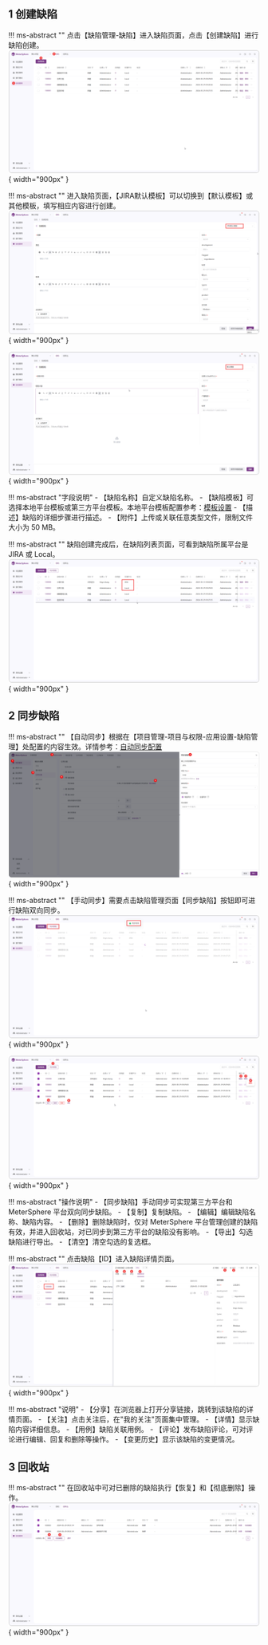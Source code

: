 

## 1 创建缺陷
!!! ms-abstract ""
    点击【缺陷管理-缺陷】进入缺陷页面，点击【创建缺陷】进行缺陷创建。
![!缺陷创建](../../img/defect_management/缺陷创建.png){ width="900px" }

!!! ms-abstract ""
    进入缺陷页面，【JIRA默认模板】可以切换到【默认模板】或其他模板，填写相应内容进行创建。
![!jira默认模板填写内容](../../img/defect_management/jira默认模板填写内容.png){ width="900px" }

![!系统默认模板](../../img/defect_management/系统默认模板.png){ width="900px" }

!!! ms-abstract "字段说明"
    - 【缺陷名称】自定义缺陷名称。
    - 【缺陷模板】可选择本地平台模板或第三方平台模板。本地平台模板配置参考：[模板设置](../project_management/template_management.md#22)
    - 【描述】缺陷的详细步骤进行描述。
    - 【附件】上传或关联任意类型文件，限制文件大小为 50 MB。

!!! ms-abstract ""
    缺陷创建完成后，在缺陷列表页面，可看到缺陷所属平台是 JIRA 或 Local。
![!展示jira平台](../../img/defect_management/展示jira平台.png){ width="900px" }

## 2 同步缺陷
!!! ms-abstract ""
    【自动同步】根据在【项目管理-项目与权限-应用设置-缺陷管理】处配置的内容生效。详情参考：[自动同步配置](../project_management/project_permissions.md#22)
![!缺陷平台设置](../../img/defect_management/缺陷平台设置.png){ width="900px" }

!!! ms-abstract ""
    【手动同步】需要点击缺陷管理页面【同步缺陷】按钮即可进行缺陷双向同步。
![!缺陷平台设置](../../img/defect_management/点击同步缺陷.png){ width="900px" }

![!缺陷功能操作情况](../../img/defect_management/缺陷功能操作情况.png){ width="900px" }

!!! ms-abstract "操作说明"
    - 【同步缺陷】手动同步可实现第三方平台和 MeterSphere 平台双向同步缺陷。
    - 【复制】复制缺陷。
    - 【编辑】编辑缺陷名称、缺陷内容。
    - 【删除】删除缺陷时，仅对 MeterSphere 平台管理创建的缺陷有效，并进入回收站，对已同步到第三方平台的缺陷没有影响。
    - 【导出】勾选缺陷进行导出。
    - 【清空】清空勾选的复选框。

!!! ms-abstract ""
    点击缺陷【ID】进入缺陷详情页面。
![!缺陷功能操作情况](../../img/defect_management/查看缺陷进入缺陷详情页面.png){ width="900px" }

!!! ms-abstract "说明"
    - 【分享】在浏览器上打开分享链接，跳转到该缺陷的详情页面。
    - 【关注】点击关注后，在"我的关注"页面集中管理。
    - 【详情】显示缺陷内容详细信息。
    - 【用例】缺陷关联用例。
    - 【评论】发布缺陷评论，可对评论进行编辑、回复和删除等操作。
    - 【变更历史】显示该缺陷的变更情况。

## 3 回收站
!!! ms-abstract ""
    在回收站中可对已删除的缺陷执行【恢复】和【彻底删除】操作。
![!缺陷功能操作情况](../../img/defect_management/批量恢复和删除操作.png){ width="900px" }